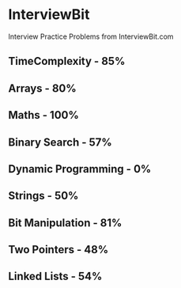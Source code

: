 # InterviewBit
Interview Practice Problems from InterviewBit.com

## TimeComplexity - 85%
## Arrays - 80%
## Maths - 100%
## Binary Search - 57%
## Dynamic Programming - 0%
## Strings - 50%
## Bit Manipulation - 81%
## Two Pointers - 48%
## Linked Lists - 54%
